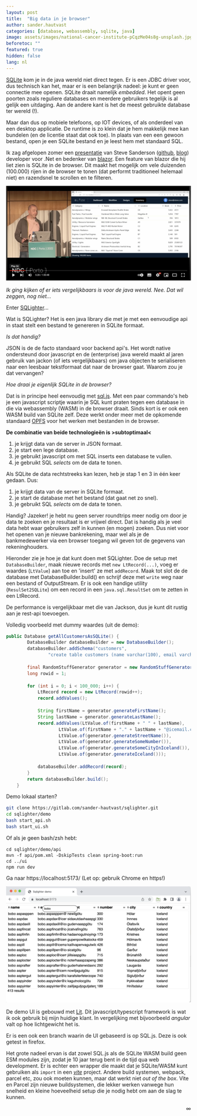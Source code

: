 ```yaml
---
layout: post
title:  "Big data in je browser"
author: sander.hautvast
categories: [database, webassembly, sqlite, java]
image: assets/images/national-cancer-institute-pCqzMe04s8g-unsplash.jpg
beforetoc: ""
featured: true
hidden: false
lang: nl
---
```

[SQLite](https://sqlite.org/index.html) kom je in de java wereld niet direct tegen. Er is een JDBC driver voor, dus technisch kan het, maar er is een belangrijk nadeel: je kunt er geen connectie mee openen. SQLite draait namelijk _embedded_. Het opent geen poorten zoals reguliere databases en meerdere gebruikers tegelijk is al gelijk een uitdaging. Aan de andere kant is het de meest gebruikte database ter wereld (!). 

Maar dan dus op mobiele telefoons, op IOT devices, of als onderdeel van een desktop applicatie. De runtime is zo klein dat je hem makkelijk mee kan bundelen (en de licentie staat dat ook toe). In plaats van een een gewoon bestand, open je een SQLite bestand en je leest hem met standaard SQL.

Ik zag afgelopen zomer een [presentatie](https://www.youtube.com/watch?v=lP_qdhAHFlg) van Steve Sanderson ([github](https://github.com/SteveSandersonMS), [blog](http://blog.stevensanderson.com/)) developer voor .Net en bedenker van [blazor](https://dotnet.microsoft.com/en-us/apps/aspnet/web-apps/blazor). Een feature van blazor die hij liet zien is SQLite in de browser. Dit maakt het mogelijk om vele duizenden (100.000) rijen in de browser te tonen (dat performt traditioneel helemaal niet) en razendsnel te scrollen en te filteren. 

![plaatje](/assets/images/steve-sanderson-presentation-blazor.png)

_Ik ging kijken of er iets vergelijkbaars is voor de java wereld. Nee. Dat wil zeggen, nog niet..._

Enter [SQLighter](https://gitlab.com/sander-hautvast/sqlighter)...

Wat is SQLighter? Het is een java library die met je met een eenvoudige api in staat stelt een bestand te genereren in SQLite formaat. 

_Is dat handig?_

JSON is de de facto standaard voor backend api's. Het wordt native ondersteund door javascript en de (enterprise) java wereld maakt al jaren gebruik van jackon (of iets vergelijkbaars) om java objecten te serialiseren naar een leesbaar tekstformaat dat naar de browser gaat. Waarom zou je dat vervangen?

_Hoe draai je eigenlijk SQLite in de browser?_

Dat is in principe heel eenvoudig met [sql.js](https://github.com/sql-js/sql.js/). Met een paar commando's heb je een javascript scriptje waarin je SQL kunt praten tegen een database in die via webassembly (WASM) in de browser draait. Sinds kort is er ook een WASM build van SQLite zelf. Deze werkt onder meer met de opkomende standaard [OPFS](https://developer.mozilla.org/en-US/docs/Web/API/File_System_Access_API) voor het werken met bestanden in de browser.

__De combinatie van beide technologieën is >subtoptimaal<__
1. je krijgt data van de server in JSON formaat.
2. je start een lege database.
3. je gebruikt javascript om met SQL inserts een database te vullen.
4. je gebruikt SQL _selects_ om de data te tonen.

Als SQLite de data rechtstreeks kan lezen, heb je stap 1 en 3 in één keer gedaan.
Dus:
1. je krijgt data van de server in SQLite formaat.
2. je start de database met het bestand (dat gaat net zo snel).
3. je gebruikt SQL _selects_ om de data te tonen.


Handig? Jazeker! je hebt nu geen server roundtrips meer nodig om door je data te zoeken en je resultaat is er vrijwel direct. Dat is handig als je veel data hebt waar gebruikers zelf in kunnen (en mogen) zoeken. Dus niet voor het openen van je nieuwe bankrekening, maar wel als je de bankmedewerker via een browser toegang wil geven tot de gegevens van rekeninghouders. 

Hieronder zie je hoe je dat kunt doen met SQLighter. Doe de setup met `DatabaseBuilder`, maak nieuwe records met `new LtRecord(...)`, voeg er waardes (`LtValue`) aan toe en 'insert' ze met `addRecord`. Maak tot slot de de database met DatabaseBuilder.build() en schrijf deze met `write` weg naar een bestand of OutputStream. Er is ook een handige utility (`ResulSet2SQLite`) om een record in een `java.sql.ResultSet` om te zetten in een LtRecord.

De performance is vergelijkbaar met die van Jackson, dus je kunt dit rustig aan je rest-api toevoegen.

Volledig voorbeeld met dummy waardes (uit de demo):
```java
public Database getAllCustomersAsSQLite() {
        DatabaseBuilder databaseBuilder = new DatabaseBuilder();
        databaseBuilder.addSchema("customers",
                "create table customers (name varchar(100), email varchar(100), streetname varchar(100), housenumber integer, city varchar(100), country varchar(100))");

        final RandomStuffGenerator generator = new RandomStuffGenerator();
        long rowid = 1;

        for (int i = 0; i < 100_000; i++) {
            LtRecord record = new LtRecord(rowid++);
            record.addValues();

            String firstName = generator.generateFirstName();
            String lastName = generator.generateLastName();
            record.addValues(LtValue.of(firstName + " " + lastName),
                    LtValue.of(firstName + "." + lastName + "@icemail.com"),
                    LtValue.of(generator.generateStreetName()),
                    LtValue.of(generator.generateSomeNumber()),
                    LtValue.of(generator.generateSomeCityInIceland()),
                    LtValue.of(generator.generateIceland()));

            databaseBuilder.addRecord(record);
        }
        return databaseBuilder.build();
    }
```


Demo lokaal starten?

```bash
git clone https://gitlab.com/sander-hautvast/sqlighter.git
cd sqlighter/demo
bash start_api.sh
bash start_ui.sh
```

Of als je geen bash/zsh hebt:
```
cd sqlighter/demo/api
mvn -f api/pom.xml -DskipTests clean spring-boot:run
cd ../ui
npm run dev
```

Ga naar https://localhost:5173/ (Let op: gebruik Chrome en https!)

![plaatje](/assets/images/sqlighter-screenshot.png)

De demo UI is gebouwd met [Lit](https://lit.dev/). Dit javascript/typescript framework is wat ik ook gebruik bij mijn huidige klant. In vergelijking met bijvoorbeeld _angular_ valt op hoe lichtgewicht het is. 

Er is een ook een branch waarin de UI gebaseerd is op SQL.js. Deze is ook getest in firefox.

Het grote nadeel ervan is dat zowel SQL.js als de SQLite WASM build geen ESM modules zijn, zodat je 10 jaar terug bent in de tijd qua web development. Er is echter een wrapper die maakt dat je SQLite/WASM kunt gebruiken als `import` in een _[vite](https://vitejs.dev/)_ project. Andere build systemen, webpack, parcel etc, zou ook moeten kunnen, maar dat werkt niet _out of the box_. Vite en Parcel zijn nieuwe buildsystemen, die lekker werken vanwege hun snelheid en kleine hoeveelheid setup die je nodig hebt om aan de slag te kunnen.

<div style="text-align: right">∞</div>